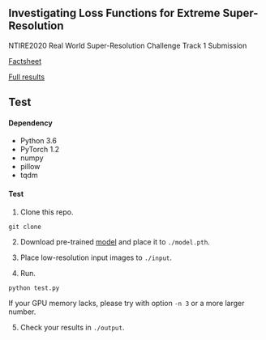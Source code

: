 ## Investigating Loss Functions for Extreme Super-Resolution

NTIRE2020 Real World Super-Resolution Challenge Track 1 Submission

[Factsheet](./factsheet.pdf)

[Full results](https://drive.google.com/file/d/1kmiBM_jfhfWcxXTJB17MvHW_9XM0sbZe/view?usp=sharing)


## Test
#### Dependency
- Python 3.6
- PyTorch 1.2
- numpy
- pillow
- tqdm

#### Test 
1. Clone this repo.
```
git clone 
```

2. Download pre-trained [model](https://drive.google.com/file/d/10lu7rJ8JmiqGnq9k8N2iLei0aUAdhGcz/view?usp=sharing) and place it to `./model.pth`.

3. Place low-resolution input images to `./input`.

4. Run.
```
python test.py
```
If your GPU memory lacks, please try with option `-n 3` or a more larger number.

5. Check your results in `./output`.


